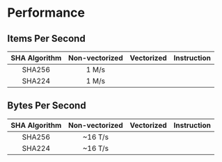# Performance

## Items Per Second

| SHA Algorithm | Non-vectorized | Vectorized | Instruction |
| :-----------: | :------------: | :--------: | :---------: |
|    SHA256     |     1 M/s      |            |             |
|    SHA224     |     1 M/s      |            |             |

## Bytes Per Second

| SHA Algorithm | Non-vectorized | Vectorized | Instruction |
| :-----------: | :------------: | :--------: | :---------: |
|    SHA256     |    ~16 T/s     |            |             |
|    SHA224     |    ~16 T/s     |            |             |